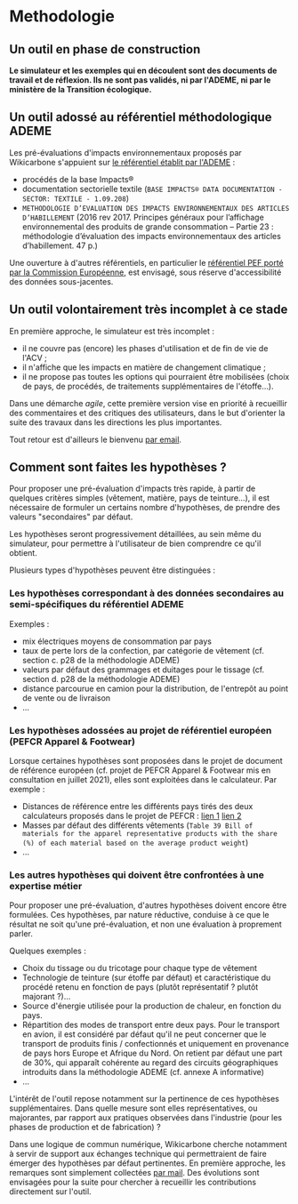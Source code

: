 # Methodologie

## Un outil en phase de construction

**Le simulateur et les exemples qui en découlent sont des documents de travail et de réflexion. Ils ne sont pas validés, ni par l'ADEME, ni par le ministère de la Transition écologique.**

## Un outil adossé au référentiel méthodologique ADEME

Les pré-évaluations d'impacts environnementaux proposés par Wikicarbone s'appuient sur [le référentiel établit par l'ADEME](http://www.base-impacts.ademe.fr/) :

- procédés de la base Impacts®
- documentation sectorielle textile (`BASE IMPACTS® DATA DOCUMENTATION - SECTOR: TEXTILE - 1.09.208`)
- `METHODOLOGIE D’EVALUATION DES IMPACTS ENVIRONNEMENTAUX DES ARTICLES D’HABILLEMENT` (2016 rev 2017. Principes généraux pour l’affichage environnemental des produits de grande consommation – Partie 23 : méthodologie d’évaluation des impacts environnementaux des articles d’habillement. 47 p.)

Une ouverture à d'autres référentiels, en particulier le [référentiel PEF porté par la Commission Européenne](https://ec.europa.eu/environment/eussd/smgp/pdf/product-environmental-footprint-PEF-methode_fr.pdf), est envisagé, sous réserve d'accessibilité des données sous-jacentes.

## Un outil volontairement très incomplet à ce stade

En première approche, le simulateur est très incomplet :

- il ne couvre pas (encore) les phases d'utilisation et de fin de vie de l'ACV ;
- il n'affiche que les impacts en matière de changement climatique ;
- il ne propose pas toutes les options qui pourraient être mobilisées (choix de pays, de procédés, de traitements supplémentaires de l'étoffe…).

Dans une démarche *agile*, cette première version vise en priorité à recueillir des commentaires et des critiques des utilisateurs, dans le but d'orienter la suite des travaux dans les directions les plus importantes.

Tout retour est d'ailleurs le bienvenu [par email](mailto:pascal.dagras@beta.gouv.fr?Subject=wikicarbone).

## Comment sont faites les hypothèses ?

Pour proposer une pré-évaluation d'impacts très rapide, à partir de quelques critères simples (vêtement, matière, pays de teinture…), il est nécessaire de formuler un certains nombre d'hypothèses, de prendre des valeurs "secondaires" par défaut.

Les hypothèses seront progressivement détaillées, au sein même du simulateur, pour permettre à l'utilisateur de bien comprendre ce qu'il obtient.

Plusieurs types d'hypothèses peuvent être distinguées :

### Les hypothèses correspondant à des données secondaires au semi-spécifiques du référentiel ADEME

Exemples :

- mix électriques moyens de consommation par pays
- taux de perte lors de la confection, par catégorie de vêtement (cf. section c. p28 de la méthodologie ADEME)
- valeurs par défaut des grammages et duitages pour le tissage (cf. section d. p28 de la méthodologie ADEME)
- distance parcourue en camion pour la distribution, de l'entrepôt au point de vente ou de livraison
- …

### Les hypothèses adossées au projet de référentiel européen (PEFCR Apparel & Footwear)

Lorsque certaines hypothèses sont proposées dans le projet de document de référence européen (cf. projet de PEFCR Apparel & Footwear mis en consultation en juillet 2021), elles sont exploitées dans le calculateur. Par exemple :

- Distances de référence entre les différents pays tirés des deux calculateurs proposés dans le projet de PEFCR : [lien 1](https://www.searates.com/services/distances-time/) [lien 2](https://co2.myclimate.org/en/flight_calculators/new/)
- Masses par défaut des différents vêtements (`Table 39 Bill of materials for the apparel representative products with the share (%) of each material based on the average product weight`)
- …

### Les autres hypothèses qui doivent être confrontées à une expertise métier

Pour proposer une pré-évaluation, d'autres hypothèses doivent encore être formulées. Ces hypothèses, par nature réductive, conduise à ce que le résultat ne soit qu'une pré-évaluation, et non une évaluation à proprement parler.

Quelques exemples :

- Choix du tissage ou du tricotage pour chaque type de vêtement
- Technologie de teinture (sur étoffe par défaut) et caractéristique du procédé retenu en fonction de pays (plutôt représentatif ? plutôt majorant ?)…
- Source d'énergie utilisée pour la production de chaleur, en fonction du pays.
- Répartition des modes de transport entre deux pays. Pour le transport en avion, il est considéré par défaut qu'il ne peut concerner que le transport de produits finis / confectionnés et uniquement en provenance de pays hors Europe et Afrique du Nord. On retient par défaut une part de 30%, qui apparaît cohérente au regard des circuits géographiques introduits dans la méthodologie ADEME (cf. annexe A informative)
- …

L'intérêt de l'outil repose notamment sur la pertinence de ces hypothèses supplémentaires. Dans quelle mesure sont elles représentatives, ou majorantes, par rapport aux pratiques observées dans l'industrie (pour les phases de production et de fabrication) ?

Dans une logique de commun numérique, Wikicarbone cherche notamment à servir de support aux échanges technique qui permettraient de faire émerger des hypothèses par défaut pertinentes. En première approche, les remarques sont simplement collectées [par mail](mailto:pascal.dagras@beta.gouv.fr?Subject=wikicarbone). Des évolutions sont envisagées pour la suite pour chercher à recueillir les contributions directement sur l'outil.
